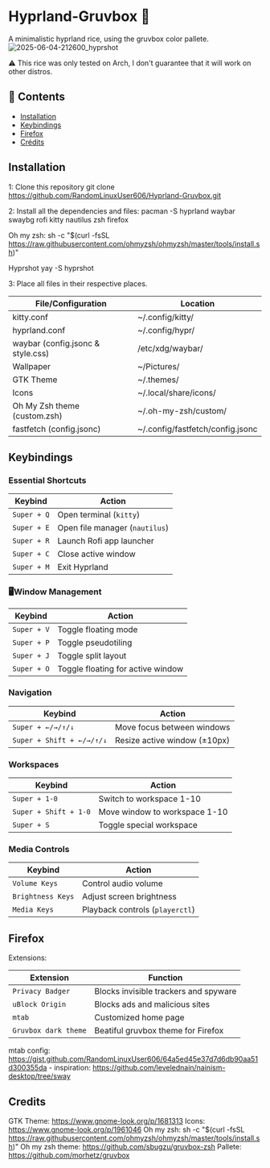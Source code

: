 # Hyprland-Gruvbox 🌸
A minimalistic hyprland rice, using the gruvbox color pallete.
![2025-06-04-212600_hyprshot](https://github.com/user-attachments/assets/928c47c5-add8-4d50-8a4c-e3c057fc28a7)

⚠️ This rice was only tested on Arch, I don't guarantee that it will work on other distros.

## 📌 Contents
- [Installation](#instalation)
- [Keybindings](#keybindings)
- [Firefox](#firefox)
- [Crédits](#credits)

## Installation

1: Clone this repository
  git clone https://github.com/RandomLinuxUser606/Hyprland-Gruvbox.git

2: Install all the dependencies and files:
  pacman -S hyprland waybar swaybg rofi kitty nautilus zsh firefox

  Oh my zsh: 
  sh -c "$(curl -fsSL https://raw.githubusercontent.com/ohmyzsh/ohmyzsh/master/tools/install.sh)"

  Hyprshot
  yay -S hyprshot

3: Place all files in their respective places.

| File/Configuration                      | Location                        |
|-----------------------------------------|---------------------------------|
| kitty.conf                              | ~/.config/kitty/                |
| hyprland.conf                           | ~/.config/hypr/                 |
| waybar (config.jsonc & style.css)       | /etc/xdg/waybar/                |
| Wallpaper                               | ~/Pictures/                     |
| GTK Theme                               | ~/.themes/                      |
| Icons                                   | ~/.local/share/icons/           |
| Oh My Zsh theme (custom.zsh)            | ~/.oh-my-zsh/custom/            |
| fastfetch (config.jsonc)                | ~/.config/fastfetch/config.jsonc |

## Keybindings

### Essential Shortcuts
| **Keybind**          | **Action**                                  |
|----------------------|--------------------------------------------|
| `Super + Q`         | Open terminal (`kitty`)                    |
| `Super + E`         | Open file manager (`nautilus`)             |
| `Super + R`         | Launch Rofi app launcher                   |
| `Super + C`         | Close active window                        |
| `Super + M`         | Exit Hyprland                              |

### 🖥Window Management
| **Keybind**               | **Action**                                  |
|---------------------------|--------------------------------------------|
| `Super + V`              | Toggle floating mode                       |
| `Super + P`              | Toggle pseudotiling                        |
| `Super + J`              | Toggle split layout                        |
| `Super + O`              | Toggle floating for active window          |

### Navigation
| **Keybind**               | **Action**                                  |
|---------------------------|--------------------------------------------|
| `Super + ←/→/↑/↓`        | Move focus between windows                 |
| `Super + Shift + ←/→/↑/↓`| Resize active window (±10px)               |

### Workspaces
| **Keybind**               | **Action**                                  |
|---------------------------|--------------------------------------------|
| `Super + 1-0`            | Switch to workspace 1-10                   |
| `Super + Shift + 1-0`    | Move window to workspace 1-10              |
| `Super + S`              | Toggle special workspace                   |

### Media Controls
| **Keybind**               | **Action**                                  |
|---------------------------|--------------------------------------------|
| `Volume Keys`            | Control audio volume                       |
| `Brightness Keys`        | Adjust screen brightness                   |
| `Media Keys`             | Playback controls (`playerctl`)            |

## Firefox

Extensions:

| **Extension**               | **Function**                              |
|-----------------------------|------------------------------------------|
| `Privacy Badger`            | Blocks invisible trackers and spyware    |
| `uBlock Origin`             | Blocks ads and malicious sites           |
| `mtab`                      | Customized home page                     |
| `Gruvbox dark theme`        | Beatiful gruvbox theme for Firefox       |

mtab config: https://gist.github.com/RandomLinuxUser606/64a5ed45e37d7d6db90aa51d300355da - inspiration: https://github.com/levelednain/nainism-desktop/tree/sway

## Credits

GTK Theme: https://www.gnome-look.org/p/1681313
Icons: https://www.gnome-look.org/p/1961046
Oh my zsh: sh -c "$(curl -fsSL https://raw.githubusercontent.com/ohmyzsh/ohmyzsh/master/tools/install.sh)"
Oh my zsh theme: https://github.com/sbugzu/gruvbox-zsh
Pallete: https://github.com/morhetz/gruvbox
